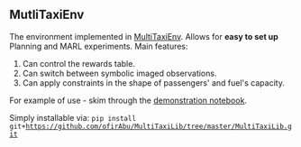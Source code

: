 ## MutliTaxiEnv

The environment implemented in [MultiTaxiEnv](https://github.com/ofirAbu/MultiTaxiLib/blob/master/MultiTaxiLabProject.pdf).
Allows for __easy to set up__ Planning and MARL experiments.
Main features:
1. Can control the rewards table.
2. Can switch between symbolic imaged observations.
3. Can apply constraints in the shape of passengers' and fuel's capacity.

For example of use - skim through the [demonstration notebook](https://github.com/ofirAbu/MultiTaxiLib/blob/master/MultiTaxiLib/multitaxienv/MultiTaxiEnvDoc.ipynb).

Simply installable via:
<code>pip install git+https://github.com/ofirAbu/MultiTaxiLib/tree/master/MultiTaxiLib.git </code>